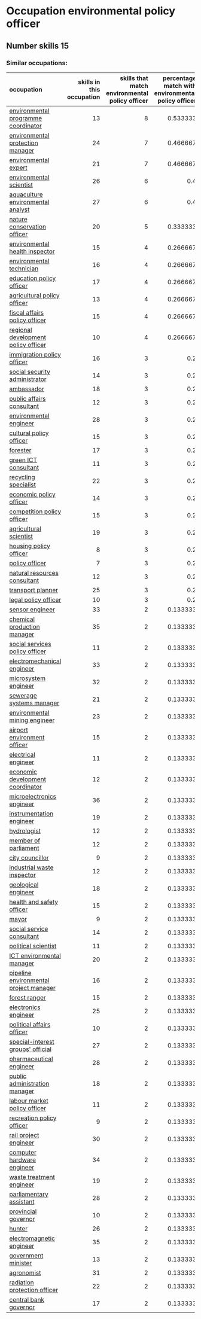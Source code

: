 # Occupation environmental policy officer
## Number skills 15
### Similar occupations:
| occupation                                                                          |   skills in this occupation |   skills that match environmental policy officer |   percentage match with environmental policy officer |   skills not in environmental policy officer |
|:------------------------------------------------------------------------------------|----------------------------:|-------------------------------------------------:|-----------------------------------------------------:|---------------------------------------------:|
| [environmental programme coordinator](environmental_programme_coordinator.md)       |                          13 |                                                8 |                                             0.533333 |                                            5 |
| [environmental protection manager](environmental_protection_manager.md)             |                          24 |                                                7 |                                             0.466667 |                                           17 |
| [environmental expert](environmental_expert.md)                                     |                          21 |                                                7 |                                             0.466667 |                                           14 |
| [environmental scientist](environmental_scientist.md)                               |                          26 |                                                6 |                                             0.4      |                                           20 |
| [aquaculture environmental analyst](aquaculture_environmental_analyst.md)           |                          27 |                                                6 |                                             0.4      |                                           21 |
| [nature conservation officer](nature_conservation_officer.md)                       |                          20 |                                                5 |                                             0.333333 |                                           15 |
| [environmental health inspector](environmental_health_inspector.md)                 |                          15 |                                                4 |                                             0.266667 |                                           11 |
| [environmental technician](environmental_technician.md)                             |                          16 |                                                4 |                                             0.266667 |                                           12 |
| [education policy officer](education_policy_officer.md)                             |                          17 |                                                4 |                                             0.266667 |                                           13 |
| [agricultural policy officer](agricultural_policy_officer.md)                       |                          13 |                                                4 |                                             0.266667 |                                            9 |
| [fiscal affairs policy officer](fiscal_affairs_policy_officer.md)                   |                          15 |                                                4 |                                             0.266667 |                                           11 |
| [regional development policy officer](regional_development_policy_officer.md)       |                          10 |                                                4 |                                             0.266667 |                                            6 |
| [immigration policy officer](immigration_policy_officer.md)                         |                          16 |                                                3 |                                             0.2      |                                           13 |
| [social security administrator](social_security_administrator.md)                   |                          14 |                                                3 |                                             0.2      |                                           11 |
| [ambassador](ambassador.md)                                                         |                          18 |                                                3 |                                             0.2      |                                           15 |
| [public affairs consultant](public_affairs_consultant.md)                           |                          12 |                                                3 |                                             0.2      |                                            9 |
| [environmental engineer](environmental_engineer.md)                                 |                          28 |                                                3 |                                             0.2      |                                           25 |
| [cultural policy officer](cultural_policy_officer.md)                               |                          15 |                                                3 |                                             0.2      |                                           12 |
| [forester](forester.md)                                                             |                          17 |                                                3 |                                             0.2      |                                           14 |
| [green ICT consultant](green_ICT_consultant.md)                                     |                          11 |                                                3 |                                             0.2      |                                            8 |
| [recycling specialist](recycling_specialist.md)                                     |                          22 |                                                3 |                                             0.2      |                                           19 |
| [economic policy officer](economic_policy_officer.md)                               |                          14 |                                                3 |                                             0.2      |                                           11 |
| [competition policy officer](competition_policy_officer.md)                         |                          15 |                                                3 |                                             0.2      |                                           12 |
| [agricultural scientist](agricultural_scientist.md)                                 |                          19 |                                                3 |                                             0.2      |                                           16 |
| [housing policy officer](housing_policy_officer.md)                                 |                           8 |                                                3 |                                             0.2      |                                            5 |
| [policy officer](policy_officer.md)                                                 |                           7 |                                                3 |                                             0.2      |                                            4 |
| [natural resources consultant](natural_resources_consultant.md)                     |                          12 |                                                3 |                                             0.2      |                                            9 |
| [transport planner](transport_planner.md)                                           |                          25 |                                                3 |                                             0.2      |                                           22 |
| [legal policy officer](legal_policy_officer.md)                                     |                          10 |                                                3 |                                             0.2      |                                            7 |
| [sensor engineer](sensor_engineer.md)                                               |                          33 |                                                2 |                                             0.133333 |                                           31 |
| [chemical production manager](chemical_production_manager.md)                       |                          35 |                                                2 |                                             0.133333 |                                           33 |
| [social services policy officer](social_services_policy_officer.md)                 |                          11 |                                                2 |                                             0.133333 |                                            9 |
| [electromechanical engineer](electromechanical_engineer.md)                         |                          33 |                                                2 |                                             0.133333 |                                           31 |
| [microsystem engineer](microsystem_engineer.md)                                     |                          32 |                                                2 |                                             0.133333 |                                           30 |
| [sewerage systems manager](sewerage_systems_manager.md)                             |                          21 |                                                2 |                                             0.133333 |                                           19 |
| [environmental mining engineer](environmental_mining_engineer.md)                   |                          23 |                                                2 |                                             0.133333 |                                           21 |
| [airport environment officer](airport_environment_officer.md)                       |                          15 |                                                2 |                                             0.133333 |                                           13 |
| [electrical engineer](electrical_engineer.md)                                       |                          11 |                                                2 |                                             0.133333 |                                            9 |
| [economic development coordinator](economic_development_coordinator.md)             |                          12 |                                                2 |                                             0.133333 |                                           10 |
| [microelectronics engineer](microelectronics_engineer.md)                           |                          36 |                                                2 |                                             0.133333 |                                           34 |
| [instrumentation engineer](instrumentation_engineer.md)                             |                          19 |                                                2 |                                             0.133333 |                                           17 |
| [hydrologist](hydrologist.md)                                                       |                          12 |                                                2 |                                             0.133333 |                                           10 |
| [member of parliament](member_of_parliament.md)                                     |                          12 |                                                2 |                                             0.133333 |                                           10 |
| [city councillor](city_councillor.md)                                               |                           9 |                                                2 |                                             0.133333 |                                            7 |
| [industrial waste inspector](industrial_waste_inspector.md)                         |                          12 |                                                2 |                                             0.133333 |                                           10 |
| [geological engineer](geological_engineer.md)                                       |                          18 |                                                2 |                                             0.133333 |                                           16 |
| [health and safety officer](health_and_safety_officer.md)                           |                          15 |                                                2 |                                             0.133333 |                                           13 |
| [mayor](mayor.md)                                                                   |                           9 |                                                2 |                                             0.133333 |                                            7 |
| [social service consultant](social_service_consultant.md)                           |                          14 |                                                2 |                                             0.133333 |                                           12 |
| [political scientist](political_scientist.md)                                       |                          11 |                                                2 |                                             0.133333 |                                            9 |
| [ICT environmental manager](ICT_environmental_manager.md)                           |                          20 |                                                2 |                                             0.133333 |                                           18 |
| [pipeline environmental project manager](pipeline_environmental_project_manager.md) |                          16 |                                                2 |                                             0.133333 |                                           14 |
| [forest ranger](forest_ranger.md)                                                   |                          15 |                                                2 |                                             0.133333 |                                           13 |
| [electronics engineer](electronics_engineer.md)                                     |                          25 |                                                2 |                                             0.133333 |                                           23 |
| [political affairs officer](political_affairs_officer.md)                           |                          10 |                                                2 |                                             0.133333 |                                            8 |
| [special-interest groups' official](special-interest_groups'_official.md)           |                          27 |                                                2 |                                             0.133333 |                                           25 |
| [pharmaceutical engineer](pharmaceutical_engineer.md)                               |                          28 |                                                2 |                                             0.133333 |                                           26 |
| [public administration manager](public_administration_manager.md)                   |                          18 |                                                2 |                                             0.133333 |                                           16 |
| [labour market policy officer](labour_market_policy_officer.md)                     |                          11 |                                                2 |                                             0.133333 |                                            9 |
| [recreation policy officer](recreation_policy_officer.md)                           |                           9 |                                                2 |                                             0.133333 |                                            7 |
| [rail project engineer](rail_project_engineer.md)                                   |                          30 |                                                2 |                                             0.133333 |                                           28 |
| [computer hardware engineer](computer_hardware_engineer.md)                         |                          34 |                                                2 |                                             0.133333 |                                           32 |
| [waste treatment engineer](waste_treatment_engineer.md)                             |                          19 |                                                2 |                                             0.133333 |                                           17 |
| [parliamentary assistant](parliamentary_assistant.md)                               |                          28 |                                                2 |                                             0.133333 |                                           26 |
| [provincial governor](provincial_governor.md)                                       |                          10 |                                                2 |                                             0.133333 |                                            8 |
| [hunter](hunter.md)                                                                 |                          26 |                                                2 |                                             0.133333 |                                           24 |
| [electromagnetic engineer](electromagnetic_engineer.md)                             |                          35 |                                                2 |                                             0.133333 |                                           33 |
| [government minister](government_minister.md)                                       |                          13 |                                                2 |                                             0.133333 |                                           11 |
| [agronomist](agronomist.md)                                                         |                          31 |                                                2 |                                             0.133333 |                                           29 |
| [radiation protection officer](radiation_protection_officer.md)                     |                          22 |                                                2 |                                             0.133333 |                                           20 |
| [central bank governor](central_bank_governor.md)                                   |                          17 |                                                2 |                                             0.133333 |                                           15 |
